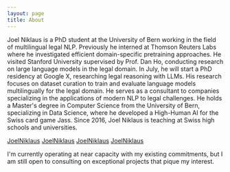 ```yaml
---
layout: page
title: About
---
```


Joel Niklaus is a PhD student at the University of Bern working in the field of multilingual legal NLP. Previously he
interned at Thomson Reuters Labs where he investigated efficient domain-specific pretraining approaches. He visited
Stanford University supervised by Prof. Dan Ho, conducting research on large language models in the legal domain. In
July, he will start a PhD residency at Google X, researching legal reasoning with LLMs. His research focuses on dataset
curation to train and evaluate language models multilingually for the legal domain. He serves as a consultant to
companies specializing in the applications of modern NLP to legal challenges. He holds a Master's degree in Computer
Science from the University of Bern, specializing in Data Science, where he developed a High-Human AI for the Swiss card
game Jass. Since 2016, Joel Niklaus is teaching at Swiss high schools and universities.

<a href="https://twitter.com/joelniklaus" target="_blank" type="button" class="btn"><i class="fa-brands fa-twitter"></i> JoelNiklaus</a>
<a href="https://www.linkedin.com/in/joelniklaus/" target="_blank" type="button" class="btn"><i class="fa-brands fa-linkedin"></i> JoelNiklaus</a>
<a href="https://scholar.google.com/citations?user=qJ8iricAAAAJ&hl=de&oi=ao" target="_blank" type="button" class="btn"><i class="ai ai-google-scholar"></i> JoelNiklaus</a>
<a href="https://github.com/JoelNiklaus" target="_blank" type="button" class="btn"><i class="fa-brands fa-github"></i> JoelNiklaus</a>

I'm currently operating at near capacity with my existing commitments, but I am still open to consulting on exceptional
projects that pique my interest.

